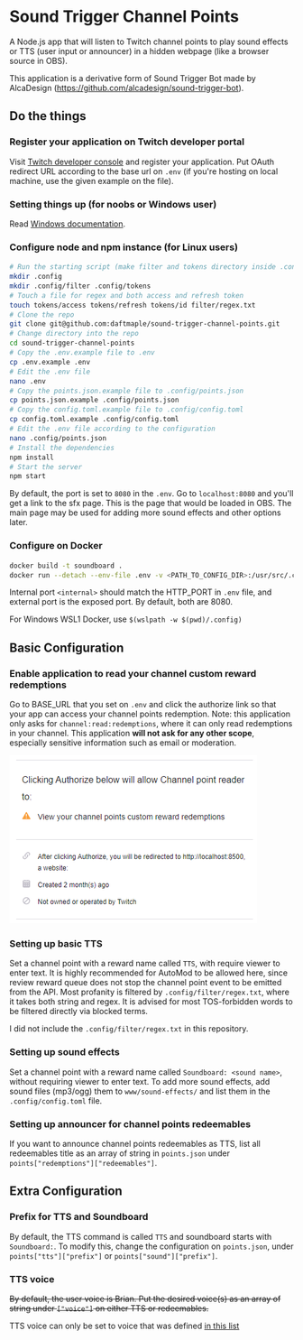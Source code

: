 # Sound Trigger Channel Points

A Node.js app that will listen to Twitch channel points to play sound effects
or TTS (user input or announcer) in a hidden webpage (like a browser source in OBS).

This application is a derivative form of Sound Trigger Bot made by AlcaDesign (https://github.com/alcadesign/sound-trigger-bot).

## Do the things

### Register your application on Twitch developer portal

Visit [Twitch developer console](https://dev.twitch.tv/console/apps) and register your application. Put OAuth redirect URL according to the base url on `.env` (if you're hosting on local machine, use the given example on the file).

### Setting things up (for noobs or Windows user)

Read [Windows documentation](WINDOWS.md).

### Configure node and npm instance (for Linux users)

```bash
# Run the starting script (make filter and tokens directory inside .config)
mkdir .config
mkdir .config/filter .config/tokens
# Touch a file for regex and both access and refresh token
touch tokens/access tokens/refresh tokens/id filter/regex.txt
# Clone the repo
git clone git@github.com:daftmaple/sound-trigger-channel-points.git
# Change directory into the repo
cd sound-trigger-channel-points
# Copy the .env.example file to .env
cp .env.example .env
# Edit the .env file
nano .env
# Copy the points.json.example file to .config/points.json
cp points.json.example .config/points.json
# Copy the config.toml.example file to .config/config.toml
cp config.toml.example .config/config.toml
# Edit the .env file according to the configuration
nano .config/points.json
# Install the dependencies
npm install
# Start the server
npm start
```

By default, the port is set to `8080` in the `.env`. Go to `localhost:8080` and
you'll get a link to the sfx page. This is the page that would be loaded in OBS.
The main page may be used for adding more sound effects and other options later.

### Configure on Docker

```sh
docker build -t soundboard .
docker run --detach --env-file .env -v <PATH_TO_CONFIG_DIR>:/usr/src/.config -p <internal>:<external> --name soundboard-container soundboard
```

Internal port `<internal>` should match the HTTP_PORT in `.env` file, and external port is the exposed port. By default, both are 8080.

For Windows WSL1 Docker, use `$(wslpath -w $(pwd)/.config)`

## Basic Configuration

### Enable application to read your channel custom reward redemptions

Go to BASE_URL that you set on `.env` and click the authorize link so that your app can access your channel points redemption.
Note: this application only asks for `channel:read:redemptions`, where it can only read redemptions in your channel. This application **will not ask for any other scope**, especially sensitive information such as email or moderation.

![Authorize](www/authorize.png)

### Setting up basic TTS

Set a channel point with a reward name called `TTS`, with require viewer to enter text. It is highly recommended for AutoMod to be allowed here, since review reward queue does not stop the channel point event to be emitted from the API. Most profanity is filtered by `.config/filter/regex.txt`, where it takes both string and regex. It is advised for most TOS-forbidden words to be filtered directly via blocked terms.

I did not include the `.config/filter/regex.txt` in this repository.

### Setting up sound effects

Set a channel point with a reward name called `Soundboard: <sound name>`, without requiring viewer to enter text. To add more sound effects, add sound files (mp3/ogg) them to `www/sound-effects/` and list them in the `.config/config.toml` file.

### Setting up announcer for channel points redeemables

If you want to announce channel points redeemables as TTS, list all redeemables title as an array of string in `points.json` under `points["redemptions"]["redeemables"]`.

## Extra Configuration

### Prefix for TTS and Soundboard

By default, the TTS command is called `TTS` and soundboard starts with `Soundboard:`. To modify this, change the configuration on `points.json`, under `points["tts"]["prefix"]` or `points["sound"]["prefix"]`.

### TTS voice

~~By default, the user voice is Brian. Put the desired voice(s) as an array of string under `["voice"]` on either TTS or redeemables.~~

TTS voice can only be set to voice that was defined [in this list](https://github.com/abbr/text2wav.node.js/tree/master/espeak-ng-data/voices/!v)
